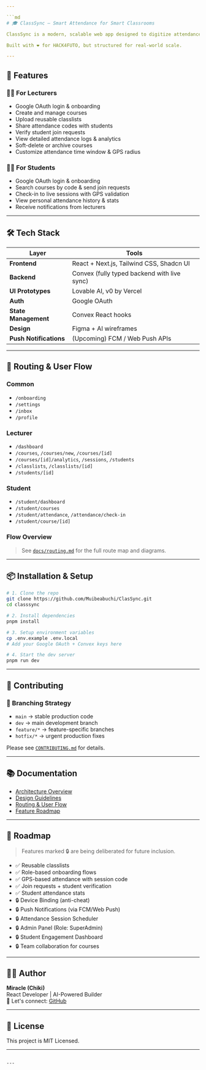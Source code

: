 ```yaml
---

```md
# 🎓 ClassSync — Smart Attendance for Smart Classrooms

ClassSync is a modern, scalable web app designed to digitize attendance for Nigerian universities and beyond. It allows lecturers to easily take attendance using GPS verification and code input, while students check in from their own devices — all powered by intuitive UI and secure backend architecture.

Built with ❤️ for HACK4FUTO, but structured for real-world scale.

---
```


## 🚀 Features

### 🧑‍🏫 For Lecturers

- Google OAuth login & onboarding
- Create and manage courses
- Upload reusable classlists
- Share attendance codes with students
- Verify student join requests
- View detailed attendance logs & analytics
- Soft-delete or archive courses
- Customize attendance time window & GPS radius

### 👨‍🎓 For Students

- Google OAuth login & onboarding
- Search courses by code & send join requests
- Check-in to live sessions with GPS validation
- View personal attendance history & stats
- Receive notifications from lecturers

---

## 🛠️ Tech Stack

| Layer                  | Tools                                       |
| ---------------------- | ------------------------------------------- |
| **Frontend**           | React + Next.js, Tailwind CSS, Shadcn UI    |
| **Backend**            | Convex (fully typed backend with live sync) |
| **UI Prototypes**      | Lovable AI, v0 by Vercel                    |
| **Auth**               | Google OAuth                                |
| **State Management**   | Convex React hooks                          |
| **Design**             | Figma + AI wireframes                       |
| **Push Notifications** | (Upcoming) FCM / Web Push APIs              |

---

## 🧭 Routing & User Flow

### Common

- `/onboarding`
- `/settings`
- `/inbox`
- `/profile`

### Lecturer

- `/dashboard`
- `/courses`, `/courses/new`, `/courses/[id]`
- `/courses/[id]/analytics`, `/sessions`, `/students`
- `/classlists`, `/classlists/[id]`
- `/students/[id]`

### Student

- `/student/dashboard`
- `/student/courses`
- `/student/attendance`, `/attendance/check-in`
- `/student/course/[id]`

### Flow Overview

> See [`docs/routing.md`](docs/routing.md) for the full route map and diagrams.

---

## 📦 Installation & Setup

```bash
# 1. Clone the repo
git clone https://github.com/Muibeabuchi/ClasSync.git
cd classsync

# 2. Install dependencies
pnpm install

# 3. Setup environment variables
cp .env.example .env.local
# Add your Google OAuth + Convex keys here

# 4. Start the dev server
pnpm run dev
```

---

## 🤝 Contributing

### 🔀 Branching Strategy

- `main` → stable production code
- `dev` → main development branch
- `feature/*` → feature-specific branches
- `hotfix/*` → urgent production fixes

Please see [`CONTRIBUTING.md`](CONTRIBUTING.md) for details.

---

## 📚 Documentation

- [Architecture Overview](docs/architecture.md)
- [Design Guidelines](docs/design.md)
- [Routing & User Flow](docs/routing.md)
- [Feature Roadmap](#roadmap)

---

## 🌱 Roadmap

> Features marked 🔒 are being deliberated for future inclusion.

- ✅ Reusable classlists
- ✅ Role-based onboarding flows
- ✅ GPS-based attendance with session code
- ✅ Join requests + student verification
- ✅ Student attendance stats
- 🔒 Device Binding (anti-cheat)
- 🔒 Push Notifications (via FCM/Web Push)
- 🔒 Attendance Session Scheduler
- 🔒 Admin Panel (Role: SuperAdmin)
- 🔒 Student Engagement Dashboard
- 🔒 Team collaboration for courses

---

## 🧑‍💻 Author

**Miracle (Chiki)**  
React Developer | AI-Powered Builder  
💬 Let's connect: [GitHub](https://github.com/Muibeabuchi)

---

## 📄 License

This project is MIT Licensed.

---

```

---
```

